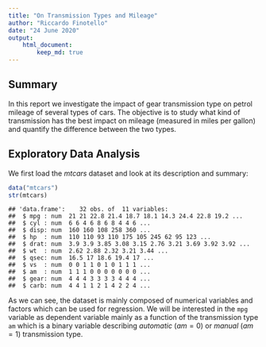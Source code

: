 ```yaml
---
title: "On Transmission Types and Mileage"
author: "Riccardo Finotello"
date: "24 June 2020"
output: 
    html_document:
        keep_md: true
---
```




## Summary

In this report we investigate the impact of gear transmission type on petrol
mileage of several types of cars. The objective is to study what kind of
transmission has the best impact on mileage (measured in miles per gallon) and
quantify the difference between the two types.

## Exploratory Data Analysis

We first load the _mtcars_ dataset and look at its description and summary:


```r
data("mtcars")
str(mtcars)
```

```
## 'data.frame':	32 obs. of  11 variables:
##  $ mpg : num  21 21 22.8 21.4 18.7 18.1 14.3 24.4 22.8 19.2 ...
##  $ cyl : num  6 6 4 6 8 6 8 4 4 6 ...
##  $ disp: num  160 160 108 258 360 ...
##  $ hp  : num  110 110 93 110 175 105 245 62 95 123 ...
##  $ drat: num  3.9 3.9 3.85 3.08 3.15 2.76 3.21 3.69 3.92 3.92 ...
##  $ wt  : num  2.62 2.88 2.32 3.21 3.44 ...
##  $ qsec: num  16.5 17 18.6 19.4 17 ...
##  $ vs  : num  0 0 1 1 0 1 0 1 1 1 ...
##  $ am  : num  1 1 1 0 0 0 0 0 0 0 ...
##  $ gear: num  4 4 4 3 3 3 3 4 4 4 ...
##  $ carb: num  4 4 1 1 2 1 4 2 2 4 ...
```
As we can see, the dataset is mainly composed of numerical variables and factors
which can be used for regression. We will be interested in the `mpg` variable as
dependent variable mainly as a function of the transmission type `am` which is a
binary variable describing _automatic_ ($am = 0$) or _manual_ ($am = 1$)
transmission type.
